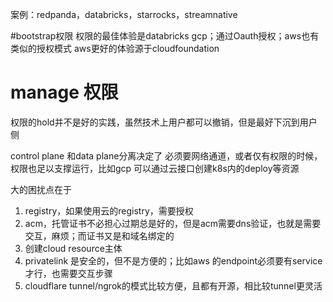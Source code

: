 案例：redpanda，databricks，starrocks，streamnative

#bootstrap权限
权限的最佳体验是databricks gcp；通过Oauth授权；aws也有类似的授权模式
aws更好的体验源于cloudfoundation

# manage 权限
权限的hold并不是好的实践，虽然技术上用户都可以撤销，但是最好下沉到用户侧

control plane 和data plane分离决定了 必须要网络通道，或者仅有权限的时候，权限也足以支撑运行，比如gcp 可以通过云接口创建k8s内的deploy等资源

大的困扰点在于
1. registry，如果使用云的registry，需要授权
2. acm，托管证书不必担心过期总是好的，但是acm需要dns验证，也就是需要交互，麻烦；而证书又是和域名绑定的
3. 创建cloud resource主体
4. privatelink 是安全的，但不是方便的；比如aws 的endpoint必须要有service才行，也需要交互步骤
5. cloudflare tunnel/ngrok的模式比较方便，且都有开源，相比较tunnel更灵活
